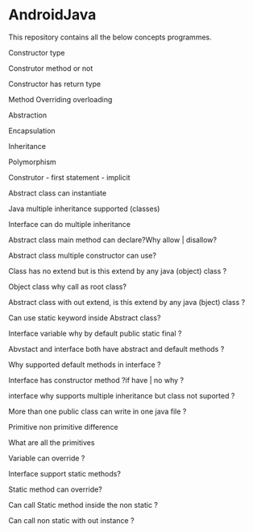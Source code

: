 # AndroidJava

This repository contains all the below concepts programmes.


Constructor type

Construtor method or not

Constructor has return type

Method Overriding overloading

Abstraction

Encapsulation

Inheritance

Polymorphism

Construtor - first statement - implicit

Abstract class can instantiate

Java multiple inheritance supported (classes)

Interface can do multiple inheritance

Abstract class main method can declare?Why allow | disallow?

Abstract class multiple constructor can use?

Class has no extend but is this extend by any java (object) class ?

Object class why call as root class?

Abstract class with out extend, is this extend by any java (bject) class ?

Can use static keyword inside Abstract class?

Interface variable why by default public static final ?

Abvstact and interface both have abstract and default methods ?

Why supported default methods in interface ?

Interface has constructor method ?if have | no why ?

interface why supports multiple inheritance but class not suported ?

More than one public class can write in one java file ?

Primitive non primitive difference

What are all the primitives

Variable can override ?

Interface support static methods?

Static method can override?

Can call Static method inside the non static ?

Can call non static with out instance ?
